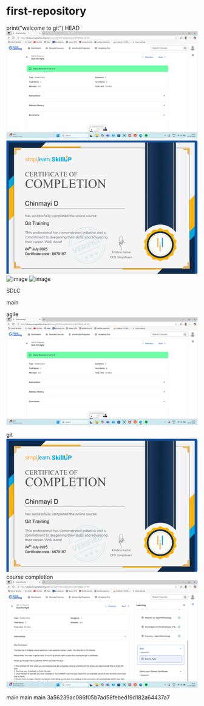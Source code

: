 # first-repository
print("welcome to git")
 HEAD
<img src="https://github.com/Chinmayi011/first-repository/blob/main/Agile_quiz.png" alt="image">
<img src="https://github.com/Chinmayi011/first-repository/blob/main/git_simplilearn.png" alt="image">
<img src="<https://github.com/Chinmayi011/first-repository/blob/SDLC/Agile%20course%20completion.png" alt="image">
<img src="<https://github.com/Chinmayi011/first-repository/blob/main/linux1.png" alt="image">



 SDLC



 
 main


 agile
![image alt](https://github.com/Chinmayi011/first-repository/blob/830032e1b3cc46e6c18b2fb58a1a0059036f3585/Agile_quiz.png)


 git
![image alt](https://github.com/Chinmayi011/first-repository/blob/8c23eb930fb30e72a33bf15e746ea984e2fc5aa3/git_simplilearn.png)
course completion
![image alt](https://github.com/Chinmayi011/first-repository/blob/f7adf7800f66be7385ee52a37885dd37e691adf3/Agile%20course%20completion.png)




 main
 main
 main
 3a56239ac086f05b7ad58febed19d182a64437a7
